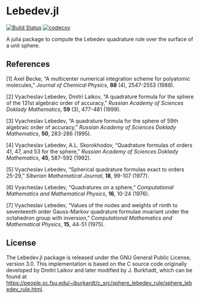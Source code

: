 # Lebedev.jl

[![Build Status](https://github.com/stefabat/Lebedev.jl/workflows/CI/badge.svg)](https://github.com/stefabat/Lebedev.jl/actions?query=workflow%3ACI)
[![codecov](https://codecov.io/gh/stefabat/Lebedev.jl/branch/main/graph/badge.svg)](https://codecov.io/gh/stefabat/Lebedev.jl)

A julia package to compute the Lebedev quadrature rule over the surface of a unit sphere.

## References

[1] Axel Becke,
    “A multicenter numerical integration scheme for polyatomic molecules,”
    *Journal of Chemical Physics*, **88** (4), 2547-2553 (1988).

[2] Vyacheslav Lebedev, Dmitri Laikov,
    “A quadrature formula for the sphere of the 131st algebraic order of accuracy,”
    *Russian Academy of Sciences Doklady Mathematics*, **59** (3), 477-481 (1999).

[3] Vyacheslav Lebedev,
    “A quadrature formula for the sphere of 59th algebraic order of accuracy,”
    *Russian Academy of Sciences Doklady Mathematics*, **50**, 283-286 (1995).

[4] Vyacheslav Lebedev, A.L. Skorokhodov,
    “Quadrature formulas of orders 41, 47, and 53 for the sphere,”
    *Russian Academy of Sciences Doklady Mathematics*, **45**, 587-592 (1992).

[5] Vyacheslav Lebedev,
    “Spherical quadrature formulas exact to orders 25-29,”
    *Siberian Mathematical Journal*, **18**, 99-107 (1977).

[6] Vyacheslav Lebedev,
    “Quadratures on a sphere,”
    *Computational Mathematics and Mathematical Physics*, **16**, 10-24 (1976).

[7] Vyacheslav Lebedev,
    “Values of the nodes and weights of ninth to seventeenth order Gauss-Markov quadrature formulae invariant under the octahedron group with inversion,”
    *Computational Mathematics and Mathematical Physics*, **15**, 44-51 (1975).

## License

The Lebedev.jl package is released under the GNU General Public License, version 3.0.
This implementation is based on the C source code originally developed by Dmitri Laikov
and later modified by J. Burkhadt, which can be found at
https://people.sc.fsu.edu/~jburkardt/c_src/sphere_lebedev_rule/sphere_lebedev_rule.html.
